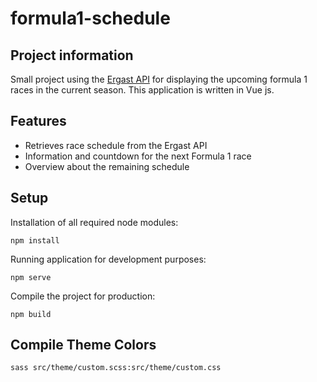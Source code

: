 # formula1-schedule

## Project information
Small project using the [Ergast API](http://ergast.com/mrd/) for displaying the upcoming formula 1 races in the current season.
This application is written in Vue js.

## Features
- Retrieves race schedule from the Ergast API
- Information and countdown for the next Formula 1 race
- Overview about the remaining schedule

## Setup

Installation of all required node modules:
```
npm install
```
Running application for development purposes: 
```
npm serve
```
Compile the project for production:
```
npm build
```


## Compile Theme Colors
```
sass src/theme/custom.scss:src/theme/custom.css

```